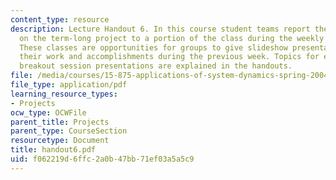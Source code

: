 ```yaml
---
content_type: resource
description: Lecture Handout 6. In this course student teams report their progress
  on the term-long project to a portion of the class during the weekly "breakout sessions".
  These classes are opportunities for groups to give slideshow presentations explaining
  their work and accomplishments during the previous week. Topics for each of the
  breakout session presentations are explained in the handouts.
file: /media/courses/15-875-applications-of-system-dynamics-spring-2004/f062219d6ffc2a0b47bb71ef03a5a5c9_handout6.pdf
file_type: application/pdf
learning_resource_types:
- Projects
ocw_type: OCWFile
parent_title: Projects
parent_type: CourseSection
resourcetype: Document
title: handout6.pdf
uid: f062219d-6ffc-2a0b-47bb-71ef03a5a5c9
---
```

